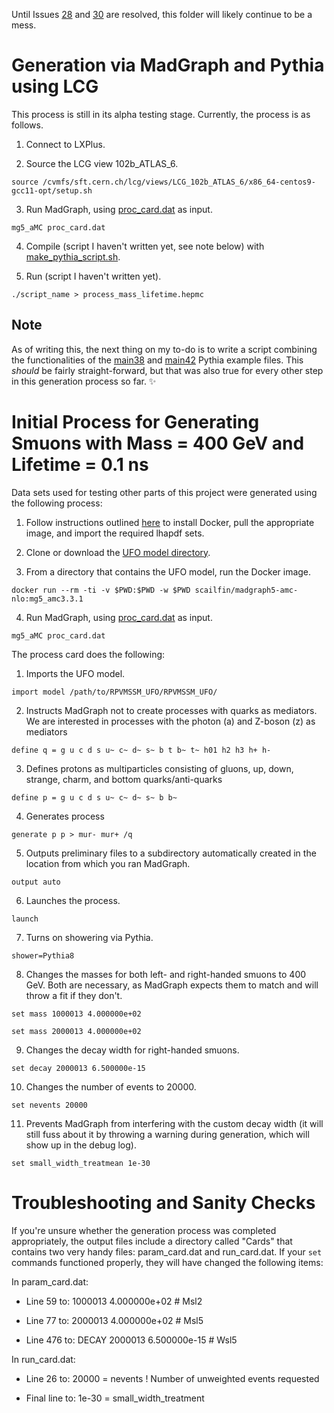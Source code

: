 Until Issues [28](https://github.com/A-A-Abdelhamid/LLP_Sleptons_RPV_SUSY/issues/28) and [30](https://github.com/A-A-Abdelhamid/LLP_Sleptons_RPV_SUSY/issues/30) are resolved, this folder will likely continue to be a mess.

# Generation via MadGraph and Pythia using LCG

This process is still in its alpha testing stage. Currently, the process is as follows.

1. Connect to LXPlus.

2. Source the LCG view 102b_ATLAS_6.

`source /cvmfs/sft.cern.ch/lcg/views/LCG_102b_ATLAS_6/x86_64-centos9-gcc11-opt/setup.sh`

3. Run MadGraph, using [proc_card.dat](https://github.com/A-A-Abdelhamid/LLP_Sleptons_RPV_SUSY/blob/secondary/generate_events/proc_card.dat) as input.

`mg5_aMC proc_card.dat` 

4. Compile (script I haven't written yet, see note below) with [make_pythia_script.sh](https://github.com/A-A-Abdelhamid/LLP_Sleptons_RPV_SUSY/blob/secondary/generate_events/make_pythia_script.sh).

5. Run (script I haven't written yet).

`./script_name > process_mass_lifetime.hepmc`

## Note

As of writing this, the next thing on my to-do is to write a script combining the functionalities of the [main38](https://pythia.org/latest-manual/examples/main38.html) and [main42](https://pythia.org/latest-manual/examples/main43.html) Pythia example files. This *should* be fairly straight-forward, but that was also true for every other step in this generation process so far. :sparkles:

# Initial Process for Generating Smuons with Mass = 400 GeV and Lifetime = 0.1 ns

Data sets used for testing other parts of this project were generated using the following process:

1. Follow instructions outlined [here](https://github.com/lawrenceleejr/DVMuReint#docker) to install Docker, pull the appropriate image, and import the required lhapdf sets.

2. Clone or download the [UFO model directory](https://github.com/lawrenceleejr/DVMuReint/tree/main/RPVMSSM_UFO).

3. From a directory that contains the UFO model, run the Docker image.

`docker run --rm -ti -v $PWD:$PWD -w $PWD scailfin/madgraph5-amc-nlo:mg5_amc3.3.1`

4. Run MadGraph, using [proc_card.dat](https://github.com/A-A-Abdelhamid/LLP_Sleptons_RPV_SUSY/blob/secondary/generate_events/proc_card.dat) as input.

`mg5_aMC proc_card.dat`

The process card does the following:

1. Imports the UFO model.

`import model /path/to/RPVMSSM_UFO/RPVMSSM_UFO/`

2. Instructs MadGraph not to create processes with quarks as mediators. We are interested in processes with the photon (a) and Z-boson (z) as mediators

`define q = g u c d s u~ c~ d~ s~ b t b~ t~ h01 h2 h3 h+ h-` 

3. Defines protons as multiparticles consisting of gluons, up, down, strange, charm, and bottom quarks/anti-quarks

`define p = g u c d s u~ c~ d~ s~ b b~`

4. Generates process

`generate p p > mur- mur+ /q`

5. Outputs preliminary files to a subdirectory automatically created in the location from which you ran MadGraph.

`output auto`

6. Launches the process.

`launch`

7. Turns on showering via Pythia.

`shower=Pythia8`

8. Changes the masses for both left- and right-handed smuons to 400 GeV. Both are necessary, as MadGraph expects them to match and will throw a fit if they don't.

`set mass 1000013 4.000000e+02`

`set mass 2000013 4.000000e+02`

9. Changes the decay width for right-handed smuons.

`set decay 2000013 6.500000e-15`

10. Changes the number of events to 20000.

`set nevents 20000`

11. Prevents MadGraph from interfering with the custom decay width (it will still fuss about it by throwing a warning during generation, which will show up in the debug log).

`set small_width_treatmean 1e-30`

# Troubleshooting and Sanity Checks

If you're unsure whether the generation process was completed appropriately, the output files include a directory called "Cards" that contains two very handy files: param_card.dat and run_card.dat. If your `set` commands functioned properly, they will have changed the following items:

In param_card.dat:

* Line 59 to:   1000013 4.000000e+02 # Msl2

* Line 77 to:   2000013 4.000000e+02 # Msl5

* Line 476 to:  DECAY 2000013 6.500000e-15 # Wsl5

In run_card.dat:

* Line 26 to: 20000 = nevents ! Number of unweighted events requested

* Final line to: 1e-30 = small_width_treatment
